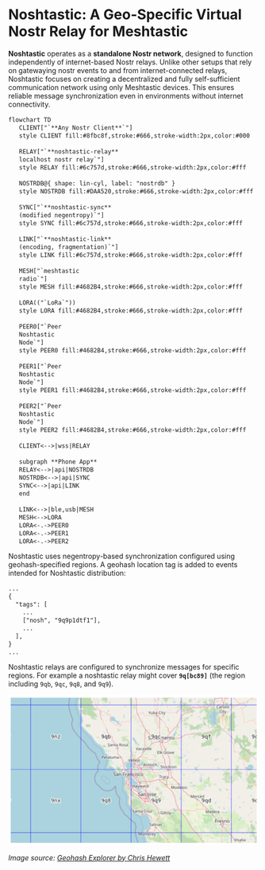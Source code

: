 # Noshtastic: A Geo-Specific Virtual Nostr Relay for Meshtastic

**Noshtastic** operates as a **standalone Nostr network**, designed to
function independently of internet-based Nostr relays. Unlike other
setups that rely on gatewaying nostr events to and from
internet-connected relays, Noshtastic focuses on creating a
decentralized and fully self-sufficient communication network using
only Meshtastic devices. This ensures reliable message synchronization
even in environments without internet connectivity.

```mermaid
flowchart TD
   CLIENT["`**Any Nostr Client**`"]
   style CLIENT fill:#8fbc8f,stroke:#666,stroke-width:2px,color:#000

   RELAY["`**noshtastic-relay**
   localhost nostr relay`"]
   style RELAY fill:#6c757d,stroke:#666,stroke-width:2px,color:#fff

   NOSTRDB@{ shape: lin-cyl, label: "nostrdb" }
   style NOSTRDB fill:#DAA520,stroke:#666,stroke-width:2px,color:#fff

   SYNC["`**noshtastic-sync**
   (modified negentropy)`"]
   style SYNC fill:#6c757d,stroke:#666,stroke-width:2px,color:#fff

   LINK["`**noshtastic-link**
   (encoding, fragmentation)`"]
   style LINK fill:#6c757d,stroke:#666,stroke-width:2px,color:#fff

   MESH["`meshtastic
   radio`"]
   style MESH fill:#4682B4,stroke:#666,stroke-width:2px,color:#fff

   LORA(("`LoRa`"))
   style LORA fill:#4682B4,stroke:#666,stroke-width:2px,color:#fff

   PEER0["`Peer
   Noshtastic
   Node`"]
   style PEER0 fill:#4682B4,stroke:#666,stroke-width:2px,color:#fff

   PEER1["`Peer
   Noshtastic
   Node`"]
   style PEER1 fill:#4682B4,stroke:#666,stroke-width:2px,color:#fff

   PEER2["`Peer
   Noshtastic
   Node`"]
   style PEER2 fill:#4682B4,stroke:#666,stroke-width:2px,color:#fff

   CLIENT<-->|wss|RELAY

   subgraph **Phone App**
   RELAY<-->|api|NOSTRDB
   NOSTRDB<-->|api|SYNC
   SYNC<-->|api|LINK
   end

   LINK<-->|ble,usb|MESH
   MESH<-->LORA
   LORA<-.->PEER0
   LORA<-.->PEER1
   LORA<-.->PEER2
```
Noshtastic uses negentropy-based synchronization configured using geohash-specified regions. A geohash location tag is added to events intended for Noshtastic distribution:
```
...
{
  "tags": [
    ...
    ["nosh", "9q9p1dtf1"],
    ...
  ],
}
...
```

Noshtastic relays are configured to synchronize messages for specific
regions.  For example a noshtastic relay might cover **`9q[bc89]`**
(the region including `9qb`, `9qc`, `9q8`, and `9q9`).

![Bay Area Geohash](doc/bayarea-geohash.png)

*Image source: [Geohash Explorer by Chris Hewett](https://chrishewett.com/blog/geohash-explorer/)*
